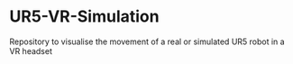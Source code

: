 # UR5-VR-Simulation
Repository to visualise the movement of a real or simulated UR5 robot in a VR headset
